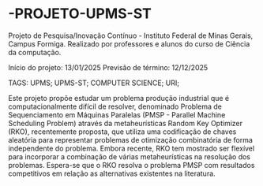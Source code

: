 # -PROJETO-UPMS-ST

Projeto de Pesquisa/Inovação Contínuo - Instituto Federal de Minas Gerais, Campus Formiga.
Realizado por professores e alunos do curso de Ciência da computação.

Início do projeto:   13/01/2025
Previsão de término: 12/12/2025

TAGS: UPMS; UPMS-ST; COMPUTER SCIENCE; URI; 

Este projeto propõe estudar um problema produção industrial que é computacionalmente difícil de resolver, denominado Problema de Sequenciamento em Máquinas Paralelas (PMSP - Parallel Machine Scheduling Problem) através da metaheurísticas Random Key Optimizer (RKO), recentemente proposta, que utiliza uma codificação de chaves aleatória para representar problemas de otimização combinatória de forma independente do problema. Embora recente, RKO tem mostrado ser flexível para incorporar a combinação de várias metaheurísticas na resolução dos problemas. Espera-se que o RKO resolva o problema PMSP com resultados competitivos em relação as alternativas existentes na literatura.

